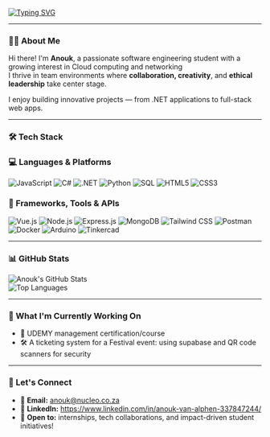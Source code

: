<!-- Typing Animation -->
[![Typing SVG](https://readme-typing-svg.demolab.com?font=DM+sans&letterSpacing=0.2rem&pause=1000&color=50F77E&background=FFFFFF00&center=true&width=435&lines=Hi%2C+I'm+Anouk+van+Alphen)](https://git.io/typing-svg)

---

### 👩‍💻 About Me

Hi there! I'm **Anouk**, a passionate software engineering student with a growing interest in Cloud computing and networking  
I thrive in team environments where **collaboration, creativity**, and **ethical leadership** take center stage.

I enjoy building innovative projects — from .NET applications to full-stack web apps.

---

### 🛠️ Tech Stack

### 💻 Languages & Platforms  
![JavaScript](https://img.shields.io/badge/-JavaScript-F7DF1E?logo=javascript&logoColor=black&style=flat)
![C#](https://img.shields.io/badge/-C%23-239120?logo=c-sharp&logoColor=white&style=flat)
![.NET](https://img.shields.io/badge/-.NET-512BD4?logo=dotnet&logoColor=white&style=flat)
![Python](https://img.shields.io/badge/-Python-3776AB?logo=python&logoColor=white&style=flat)
![SQL](https://img.shields.io/badge/-SQL-4479A1?logo=postgresql&logoColor=white&style=flat)
![HTML5](https://img.shields.io/badge/-HTML5-E34F26?logo=html5&logoColor=white&style=flat)
![CSS3](https://img.shields.io/badge/-CSS3-1572B6?logo=css3&logoColor=white&style=flat)

### 🧰 Frameworks, Tools & APIs  
![Vue.js](https://img.shields.io/badge/-Vue.js-4FC08D?logo=vue.js&logoColor=white&style=flat)
![Node.js](https://img.shields.io/badge/-Node.js-339933?logo=node.js&logoColor=white&style=flat)
![Express.js](https://img.shields.io/badge/-Express.js-000000?logo=express&logoColor=white&style=flat)
![MongoDB](https://img.shields.io/badge/-MongoDB-47A248?logo=mongodb&logoColor=white&style=flat)
![Tailwind CSS](https://img.shields.io/badge/-Tailwind_CSS-38B2AC?logo=tailwind-css&logoColor=white&style=flat)
![Postman](https://img.shields.io/badge/-Postman-FF6C37?logo=postman&logoColor=white&style=flat)
![Docker](https://img.shields.io/badge/-Docker-2496ED?logo=docker&logoColor=white&style=flat)
![Arduino](https://img.shields.io/badge/-Arduino-00979D?logo=arduino&logoColor=white&style=flat)
![Tinkercad](https://img.shields.io/badge/-Tinkercad-FFAE1A?logo=tinkercad&logoColor=black&style=flat)


---

### 📊 GitHub Stats

![Anouk's GitHub Stats](https://github-readme-stats.vercel.app/api?username=AnoukvanAlphen&show_icons=true&theme=tokyonight)  
![Top Languages](https://github-readme-stats.vercel.app/api/top-langs/?username=AnoukvanAlphen&layout=compact&theme=tokyonight)

---

### 🚧 What I'm Currently Working On
- 🧠 UDEMY management certification/course
- 🛠️ A ticketing system for a Festival event: using supabase and QR code scanners for security

---

### 🤝 Let's Connect

- 📧 **Email:** anouk@nucleo.co.za
- 🧠 **LinkedIn:** https://www.linkedin.com/in/anouk-van-alphen-337847244/
- 🌱 **Open to:** internships, tech collaborations, and impact-driven student initiatives!


